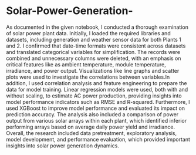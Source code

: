 # Solar-Power-Generation-
As documented in the given notebook, I conducted a thorough examination of solar power plant data. Initially, I loaded the required libraries and datasets, including generation and weather sensor data for both Plants 1 and 2. I confirmed that date-time formats were consistent across datasets and translated categorical variables for simplification. The records were combined and unnecessary columns were deleted, with an emphasis on critical features like as ambient temperature, module temperature, irradiance, and power output. Visualizations like line graphs and scatter plots were used to investigate the correlations between variables.In addition, I used correlation analysis and feature engineering to prepare the data for model training. Linear regression models were used, both with and without scaling, to estimate AC power production, providing insights into model performance indicators such as RMSE and R-squared. Furthermore, I used XGBoost to improve model performance and evaluated its impact on prediction accuracy. The analysis also included a comparison of power output from various solar arrays within each plant, which identified inferior performing arrays based on average daily power yield and irradiance. Overall, the research included data pretreatment, exploratory analysis, model development, and performance evaluation, which provided important insights into solar power generation dynamics.
